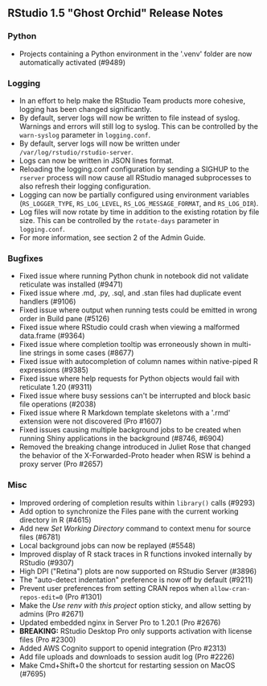 
## RStudio 1.5 "Ghost Orchid" Release Notes

### Python

* Projects containing a Python environment in the '.venv' folder are now automatically activated (#9489)


### Logging

* In an effort to help make the RStudio Team products more cohesive, logging has been changed significantly.
* By default, server logs will now be written to file instead of syslog. Warnings and errors will still log to syslog. This can be controlled by the `warn-syslog` parameter in `logging.conf`.
* By default, server logs will now be written under `/var/log/rstudio/rstudio-server`.
* Logs can now be written in JSON lines format.
* Reloading the logging.conf configuration by sending a SIGHUP to the `rserver` process will now cause all RStudio managed subprocesses to also refresh their logging configuration.
* Logging can now be partially configured using environment variables (`RS_LOGGER_TYPE`, `RS_LOG_LEVEL`, `RS_LOG_MESSAGE_FORMAT`, and `RS_LOG_DIR`).
* Log files will now rotate by time in addition to the existing rotation by file size. This can be controlled by the `rotate-days` parameter in `logging.conf`.
* For more information, see section 2 of the Admin Guide.


### Bugfixes

* Fixed issue where running Python chunk in notebook did not validate reticulate was installed (#9471)
* Fixed issue where .md, .py, .sql, and .stan files had duplicate event handlers (#9106)
* Fixed issue where output when running tests could be emitted in wrong order in Build pane (#5126)
* Fixed issue where RStudio could crash when viewing a malformed data.frame (#9364)
* Fixed issue where completion tooltip was erroneously shown in multi-line strings in some cases (#8677)
* Fixed issue with autocompletion of column names within native-piped R expressions (#9385)
* Fixed issue where help requests for Python objects would fail with reticulate 1.20 (#9311)
* Fixed issue where busy sessions can't be interrupted and block basic file operations (#2038)
* Fixed issue where R Markdown template skeletons with a '.rmd' extension were not discovered (Pro #1607)
* Fixed issues causing multiple background jobs to be created when running Shiny applications in the background (#8746, #6904)
* Removed the breaking change introduced in Juliet Rose that changed the behavior of the X-Forwarded-Proto header when RSW is behind a proxy server (Pro #2657)


### Misc

* Improved ordering of completion results within `library()` calls (#9293)
* Add option to synchronize the Files pane with the current working directory in R (#4615)
* Add new *Set Working Directory* command to context menu for source files (#6781)
* Local background jobs can now be replayed (#5548)
* Improved display of R stack traces in R functions invoked internally by RStudio (#9307)
* High DPI ("Retina") plots are now supported on RStudio Server (#3896)
* The "auto-detect indentation" preference is now off by default (#9211) 
* Prevent user preferences from setting CRAN repos when `allow-cran-repos-edit=0` (Pro #1301)
* Make the *Use renv with this project* option sticky, and allow setting by admins (Pro #2671)
* Updated embedded nginx in Server Pro to 1.20.1 (Pro #2676)
* **BREAKING:** RStudio Desktop Pro only supports activation with license files (Pro #2300)
* Added AWS Cognito support to openid integration (Pro #2313)
* Add file uploads and downloads to session audit log (Pro #2226)
* Make Cmd+Shift+0 the shortcut for restarting session on MacOS (#7695)
